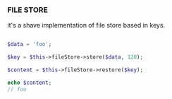 ### FILE STORE

it's a shave implementation of file store based in keys.

```php

$data = 'foo';

$key = $this->fileStore->store($data, 120);

$content = $this->fileStore->restore($key);

echo $content;
// foo
```